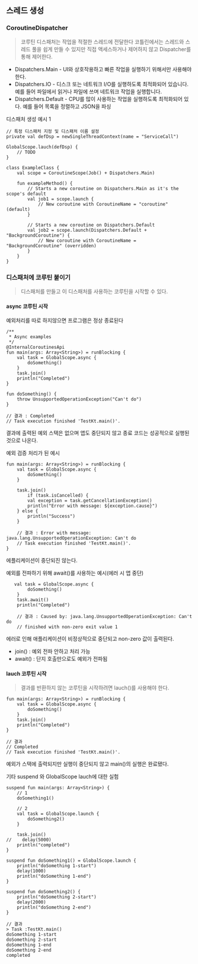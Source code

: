 ## 스레드 생성

### CoroutineDispatcher

>코루틴 디스패처는 작업을 적절한 스레드에 전달한다
코틀린에서는 스레드와 스레드 풀을 쉽게 만들 수 있지만 직접 액세스하거나 제어하지 않고 Dispatcher를 통해 제어한다.

- Dispatchers.Main - UI와 상호작용하고 빠른 작업을 실행하기 위해서만 사용해야 한다.
- Dispatchers.IO - 디스크 또는 네트워크 I/O를 실행하도록 최적화되어 있습니다. 예를 들어 파일에서 읽거나 파일에 쓰며 네트워크 작업을 실행합니다.
- Dispatchers.Default - CPU를 많이 사용하는 작업을 실행하도록 최적화되어 있다. 예를 들어 목록을 정렬하고 JSON을 파싱


디스패처 생성 예시 1
```
// 특정 디스패처 지정 및 디스패처 이름 설정
private val defDsp = newSingleThreadContext(name = "ServiceCall")   

GlobalScope.lauch(defDsp) {
    // TODO
}
```

```
class ExampleClass {
    val scope = CoroutineScope(Job() + Dispatchers.Main)

    fun exampleMethod() {
        // Starts a new coroutine on Dispatchers.Main as it's the scope's default
        val job1 = scope.launch {
            // New coroutine with CoroutineName = "coroutine" (default)
        }

        // Starts a new coroutine on Dispatchers.Default
        val job2 = scope.launch(Dispatchers.Default + "BackgroundCoroutine") {
            // New coroutine with CoroutineName = "BackgroundCoroutine" (overridden)
        }
    }
}
```


### 디스패처에 코루틴 붙이기
>디스패처를 만들고 이 디스패처를 사용하는 코루틴을 시작할 수 있다.

#### async 코루틴 시작

예외처리를 따로 하지않으면 프로그램은 정상 종료된다
```
/**
 * Async examples
 */
@InternalCoroutinesApi
fun main(args: Array<String>) = runBlocking {
    val task = GlobalScope.async {
        doSomething()
    }
    task.join()
    println("Completed")
}

fun doSomething() {
    throw UnsupportedOperationException("Can't do")
}

// 결과 : Completed
// Task execution finished 'TestKt.main()'.

```
결과에 출력된 예외 스택은 없으며 앱도 중단되지 않고 종료 코드는 성공적으로 실행된 것으로 나온다.


예외 검증 처리가 된 예시
```
fun main(args: Array<String>) = runBlocking {
    val task = GlobalScope.async {
        doSomething()
    }

    task.join()
        if (task.isCancelled) {
        val exception = task.getCancellationException()
        println("Error with message: ${exception.cause}")
    } else {
        println("Success")
    }
    
    // 결과 : Error with message: java.lang.UnsupportedOperationException: Can't do
    // Task execution finished 'TestKt.main()'.
}
```
에플리케이션이 중단되진 않는다.

예외를 전파하기 위해 await()를 사용하는 예시(에러 시 앱 중단)
```
   val task = GlobalScope.async {
        doSomething()
    }
    task.await()
    println("Completed")
    
    // 결과 : Caused by: java.lang.UnsupportedOperationException: Can't do
    // finished with non-zero exit value 1

```
에러로 인해 애플리케이션이 비정상적으로 중단되고 non-zero 값이 출력된다.


- join() : 예외 전파 안하고 처리 가능
- await() : 단지 호출만으로도 예외가 전파됨

#### lauch 코루틴 시작
>결과를 반환하지 않는 코루틴을 시작하려면 lauch()를 사용해야 한다.

```
fun main(args: Array<String>) = runBlocking {
    val task = GlobalScope.async {
        doSomething()
    }
    task.join()
    println("Completed")
}

// 결과
// Completed
// Task execution finished 'TestKt.main()'.
```
예외가 스택에 출력되지만 실행이 중단되지 않고 main()의 실행은 완료됐다.


기타 suspend 와 GlobalScope lauch에 대한 실험
```
suspend fun main(args: Array<String>) {
    // 1
    doSomething1()

    // 2
    val task = GlobalScope.launch {
        doSomething2()
    }

    task.join()
//    delay(5000)
    println("completed")
}

suspend fun doSomething1() = GlobalScope.launch {
    println("doSomething 1-start")
    delay(1000)
    println("doSomething 1-end")
}

suspend fun doSomething2() {
    println("doSomething 2-start")
    delay(2000)
    println("doSomething 2-end")
}

// 결과
> Task :TestKt.main()
doSomething 1-start
doSomething 2-start
doSomething 1-end
doSomething 2-end
completed

```








